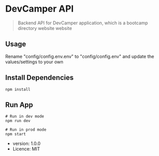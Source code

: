 # DevCamper API

>Backend API for DevCamper application, which is a bootcamp directory website website

## Usage

Rename "config/config.env.env" to "config/config.env" and update the values/settings to your own 

## Install Dependencies
```
npm install
```

## Run App
```
# Run in dev mode
npm run dev

# Run in prod mode
npm start
```


- version: 1.0.0
- Licence: MIT